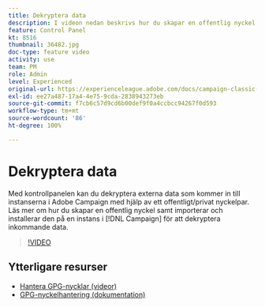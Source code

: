 ```yaml
---
title: Dekryptera data
description: I videon nedan beskrivs hur du skapar en offentlig nyckel samt importerar och installerar den på en instans i Campaign för att dekryptera data.
feature: Control Panel
kt: 8516
thumbnail: 36482.jpg
doc-type: feature video
activity: use
team: PM
role: Admin
level: Experienced
original-url: https://experienceleague.adobe.com/docs/campaign-classic-learn/tutorials/administrating/control-panel-acc/gpg-key-management/decrypting-data.html
exl-id: ee27a487-17a4-4e75-9cda-2838943273eb
source-git-commit: f7cb6c57d9cd6b00def9f0a4ccbcc94267f0d593
workflow-type: tm+mt
source-wordcount: '86'
ht-degree: 100%

---
```


# Dekryptera data

Med kontrollpanelen kan du dekryptera externa data som kommer in till instanserna i Adobe Campaign med hjälp av ett offentligt/privat nyckelpar.
Läs mer om hur du skapar en offentlig nyckel samt importerar och installerar den på en instans i [!DNL Campaign] för att dekryptera inkommande data.

>[!VIDEO](https://video.tv.adobe.com/v/36482?quality=12)

## Ytterligare resurser

* [Hantera GPG-nycklar (videor)](./gpg-key-management-overview.md)
* [GPG-nyckelhantering (dokumentation)](https://experienceleague.adobe.com/docs/control-panel/using/instances-settings/gpg-keys-management.html?lang=sv)
